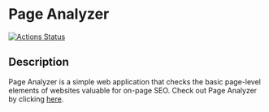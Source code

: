# Page Analyzer
[![Actions Status](https://github.com/illata1998/python-project-83/actions/workflows/hexlet-check.yml/badge.svg)](https://github.com/illata1998/python-project-83/actions)

## Description
Page Analyzer is a simple web application that checks the basic page-level elements of websites valuable for on-page SEO.
Check out Page Analyzer by clicking [here](https://python-project-83-2k3w.onrender.com/).

